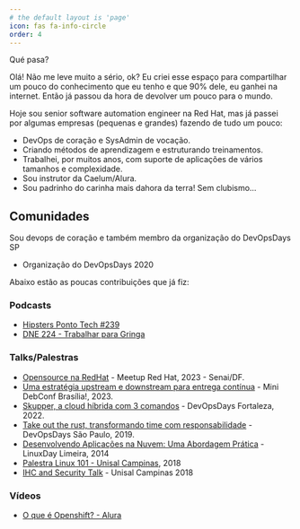```yaml
---
# the default layout is 'page'
icon: fas fa-info-circle
order: 4
---
```


Qué pasa?

Olá! Não me leve muito a sério, ok? Eu criei esse espaço para compartilhar um pouco do conhecimento que eu tenho e que 90% dele, eu ganhei na internet. Então já passou da hora de devolver um pouco para o mundo.

Hoje sou senior software automation engineer na Red Hat, mas já passei por algumas empresas (pequenas e grandes) fazendo de tudo um pouco:

- DevOps de coração e SysAdmin de vocação.
- Criando métodos de aprendizagem e estruturando treinamentos.
- Trabalhei, por muitos anos, com suporte de aplicações de vários tamanhos e complexidade.
- Sou instrutor da Caelum/Alura.
- Sou padrinho do carinha mais dahora da terra! Sem clubismo…

## Comunidades

Sou devops de coração e também membro da organização do DevOpsDays SP

- Organização do DevOpsDays 2020

Abaixo estão as poucas contribuições que já fiz:

### Podcasts

- [Hipsters Ponto Tech #239](https://www.hipsters.tech/trello-jira-e-ferramentas-de-produtividade-hipsters-ponto-tech-239/)
- [DNE 224 - Trabalhar para Gringa](https://devnaestrada.com.br/2019/09/20/trabalhar-na-gringa.html)

### Talks/Palestras

- [Opensource na RedHat](https://docs.google.com/presentation/d/1NskYloP0d1sXtf_Ekp4bzwd9hUtJPoRQUpKAhGcWWsw/edit?usp=sharing) - Meetup Red Hat, 2023 - Senai/DF.
- [Uma estratégia upstream e downstream para entrega contínua](https://www.canva.com/design/DAFj8RRbWiU/fKDWxHCa5d4eb4wnf-mu3A/view?utm_content=DAFj8RRbWiU&utm_campaign=designshare&utm_medium=link&utm_source=homepage_design_menu) - Mini DebConf Brasília!, 2023.
- [Skupper, a cloud híbrida com 3 comandos](https://docs.google.com/presentation/d/14_mCGZnTVwQ7e7Puhfg1WscNTJqi2zk5tuMmnSLITKk/edit?usp=sharing) - DevOpsDays Fortaleza, 2022.
- [Take out the rust, transformando time com responsabilidade](https://youtu.be/lZOEdv_W7Ac?t=311) - DevOpsDays São Paulo, 2019.
- [Desenvolvendo Aplicações na Nuvem: Uma Abordagem Prática](https://www.facebook.com/linuxdayuniplimeira) - LinuxDay Limeira, 2014
- [Palestra Linux 101 - Unisal Campinas](https://github.com/rafaelvzago/linux-101-unisal), 2018
- [IHC and Security Talk](https://drive.google.com/file/d/1Wsh-InOzGSJCKkoc3RYq71EjrvyBdFlN/view?usp=sharing) - Unisal Campinas 2018

### Vídeos

- [O que é Openshift? - Alura](https://www.youtube.com/watch?v=B0vNhpeJZdw)
